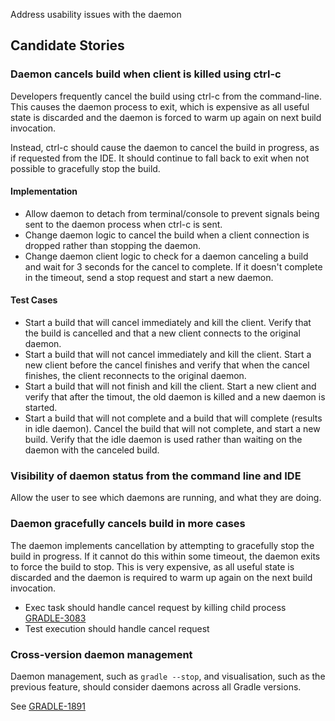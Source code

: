 Address usability issues with the daemon

## Candidate Stories

### Daemon cancels build when client is killed using ctrl-c

Developers frequently cancel the build using ctrl-c from the command-line. This causes the daemon process to exit, which is expensive as all useful state is discarded and the daemon
is forced to warm up again on next build invocation.

Instead, ctrl-c should cause the daemon to cancel the build in progress, as if requested from the IDE. It should continue to fall back to exit when not possible
to gracefully stop the build.

#### Implementation
- Allow daemon to detach from terminal/console to prevent signals being sent to the daemon process when ctrl-c is sent.
- Change daemon logic to cancel the build when a client connection is dropped rather than stopping the daemon.
- Change daemon client logic to check for a daemon canceling a build and wait for 3 seconds for the cancel to complete.  If it doesn't complete in the timeout, send a stop request and start a new daemon.

#### Test Cases
- Start a build that will cancel immediately and kill the client.  Verify that the build is cancelled and that a new client connects to the original daemon.
- Start a build that will not cancel immediately and kill the client.  Start a new client before the cancel finishes and verify that when the cancel finishes, the client reconnects to the original daemon.
- Start a build that will not finish and kill the client.  Start a new client and verify that after the timout, the old daemon is killed and a new daemon is started.
- Start a build that will not complete and a build that will complete (results in idle daemon).  Cancel the build that will not complete, and start a new build.  Verify that the idle daemon is used rather than waiting on the daemon with the canceled build.

### Visibility of daemon status from the command line and IDE

Allow the user to see which daemons are running, and what they are doing.

### Daemon gracefully cancels build in more cases

The daemon implements cancellation by attempting to gracefully stop the build in progress. If it cannot do this within some timeout, the daemon exits to force the build to stop.
This is very expensive, as all useful state is discarded and the daemon is required to warm up again on the next build invocation.

- Exec task should handle cancel request by killing child process [GRADLE-3083](https://issues.gradle.org/browse/GRADLE-3083)
- Test execution should handle cancel request

### Cross-version daemon management

Daemon management, such as `gradle --stop`, and visualisation, such as the previous feature, should consider daemons across all Gradle versions.

See [GRADLE-1891](https://issues.gradle.org/browse/GRADLE-1891)

